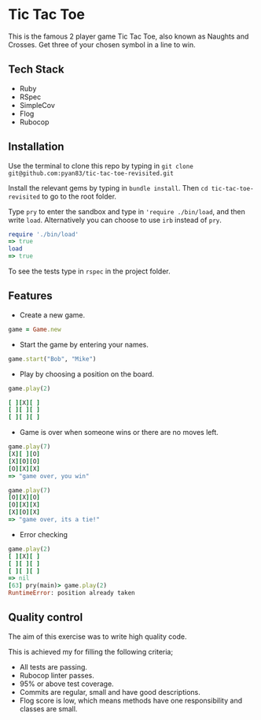 # Tic Tac Toe
This is the famous 2 player game Tic Tac Toe, also known as Naughts and Crosses. Get three of your chosen symbol in a line to win.

## Tech Stack
- Ruby
- RSpec
- SimpleCov
- Flog
- Rubocop

## Installation
Use the terminal to clone this repo by typing in
`git clone git@github.com:pyan83/tic-tac-toe-revisited.git`

Install the relevant gems by typing in `bundle install`.
Then `cd tic-tac-toe-revisited` to go to the root folder.

Type `pry` to enter the sandbox and type in `'require ./bin/load`, and then write `load`.
Alternatively you can choose to use `irb` instead of `pry`.

```ruby
require './bin/load'
=> true
load
=> true
```
To see the tests type in `rspec` in the project folder.
## Features

- Create a new game.
```ruby
game = Game.new
 ```
- Start the game by entering your names.
```ruby
game.start("Bob", "Mike")
 ```
- Play by choosing a position on the board.

```ruby
game.play(2)

[ ][X][ ]
[ ][ ][ ]
[ ][ ][ ]
```
- Game is over when someone wins or there are no moves left.

```ruby
game.play(7)
[X][ ][O]
[X][O][O]
[O][X][X]
=> "game over, you win"
```
```ruby
game.play(7)
[O][X][O]
[O][X][X]
[X][O][X]
=> "game over, its a tie!"
```
- Error checking

```ruby
game.play(2)
[ ][X][ ]
[ ][ ][ ]
[ ][ ][ ]
=> nil
[63] pry(main)> game.play(2)
RuntimeError: position already taken
```
## Quality control
The aim of this exercise was to write high quality code.

This is achieved my for filling the following criteria;
- All tests are passing.
- Rubocop linter passes.
- 95% or above test coverage.
- Commits are regular, small and have good descriptions.
- Flog score is low, which means methods have one responsibility and classes are small.
